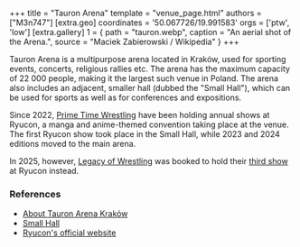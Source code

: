 +++
title = "Tauron Arena"
template = "venue_page.html"
authors = ["M3n747"]
[extra.geo]
coordinates = '50.067726/19.991583'
orgs = ['ptw', 'low']
[extra.gallery]
1 = { path = "tauron.webp", caption = "An aerial shot of the Arena.", source = "Maciek Zabierowski / Wikipedia" }
+++

Tauron Arena is a multipurpose arena located in Kraków, used for sporting events, concerts, religious rallies etc. The arena has the maximum capacity of 22&nbsp;000 people, making it the largest such venue in Poland. The arena also includes an adjacent, smaller hall (dubbed the "Small Hall"), which can be used for sports as well as for conferences and expositions.

Since 2022, [Prime Time Wrestling](@/o/ptw.md) have been holding annual shows at Ryucon, a manga and anime-themed convention taking place at the venue. The first Ryucon show took place in the Small Hall, while 2023 and 2024 editions moved to the main arena.

In 2025, however, [Legacy of Wrestling](@/o/low.md) was booked to hold their [third show](@/e/low/2025-07-11-low-3.md) at Ryucon instead.

### References

* [About Tauron Arena Kraków](https://www.tauronarenakrakow.pl/o-nas/)
* [Small Hall](https://www.tauronarenakrakow.pl/mala-hala/)
* [Ryucon's official website](https://ryucon.pl/)

